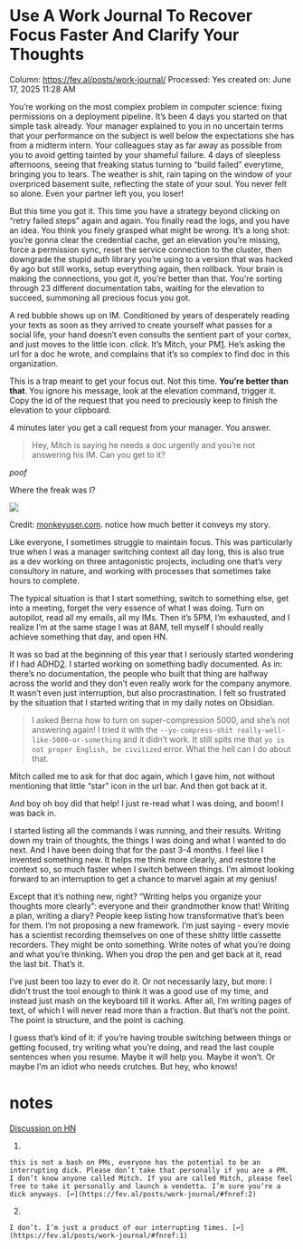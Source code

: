 # Use A Work Journal To Recover Focus Faster And Clarify Your Thoughts

Column: https://fev.al/posts/work-journal/
Processed: Yes
created on: June 17, 2025 11:28 AM

You’re working on the most complex problem in computer science: fixing permissions on a deployment pipeline. It’s been 4 days you started on that simple task already. Your manager explained to you in no uncertain terms that your performance on the subject is well below the expectations she has from a midterm intern. Your colleagues stay as far away as possible from you to avoid getting tainted by your shameful failure. 4 days of sleepless afternoons, seeing that freaking status turning to “build failed” everytime, bringing you to tears. The weather is shit, rain taping on the window of your overpriced basement suite, reflecting the state of your soul. You never felt so alone. Even your partner left you, you loser!

But this time you got it. This time you have a strategy beyond clicking on “retry failed steps” again and again. You finally read the logs, and you have an idea. You think you finely grasped what might be wrong. It’s a long shot: you’re gonna clear the credential cache, get an elevation you’re missing, force a permission sync, reset the service connection to the cluster, then downgrade the stupid auth library you’re using to a version that was hacked 6y ago but still works, setup everything again, then rollback. Your brain is making the connections, you got it, you’re better than that. You’re sorting through 23 different documentation tabs, waiting for the elevation to succeed, summoning all precious focus you got.

A red bubble shows up on IM. Conditioned by years of desperately reading your texts as soon as they arrived to create yourself what passes for a social life, your hand doesn’t even consults the sentient part of your cortex, and just moves to the little icon. *click*. It’s Mitch, your PM[1](https://fev.al/posts/work-journal/#fn:2). He’s asking the url for a doc he wrote, and complains that it’s so complex to find doc in this organization.

This is a trap meant to get your focus out. Not this time. **You’re better than that**. You ignore his message, look at the elevation command, trigger it. Copy the id of the request that you need to preciously keep to finish the elevation to your clipboard.

4 minutes later you get a call request from your manager. You answer.

> 
> 
> 
> Hey, Mitch is saying he needs a doc urgently and you’re not answering his IM. Can you get to it?
> 

*poof*

Where the freak was I?

![](https://fev.al/img/2024/focus.png)

Credit: [monkeyuser.com](https://monkeyuser.com/). notice how much better it conveys my story.

Like everyone, I sometimes struggle to maintain focus. This was particularly true when I was a manager switching context all day long, this is also true as a dev working on three antagonistic projects, including one that’s very consultory in nature, and working with processes that sometimes take hours to complete.

The typical situation is that I start something, switch to something else, get into a meeting, forget the very essence of what I was doing. Turn on autopilot, read all my emails, all my IMs. Then it’s 5PM, I’m exhausted, and I realize I’m at the same stage I was at 8AM, tell myself I should really achieve something that day, and open HN.

It was so bad at the beginning of this year that I seriously started wondering if I had ADHD[2](https://fev.al/posts/work-journal/#fn:1). I started working on something badly documented. As in: there’s no documentation, the people who built that thing are halfway across the world and they don’t even really work for the company anymore. It wasn’t even just interruption, but also procrastination. I felt so frustrated by the situation that I started writing that in my daily notes on Obsidian.

> 
> 
> 
> I asked Berna how to turn on super-compression 5000, and she’s not answering again! I tried it with the `--yo-compress-shit really-well-like-5000-or-something` and it didn’t work. It still spits me that `yo is not proper English, be civilized` error. What the hell can I do about that.
> 

Mitch called me to ask for that doc again, which I gave him, not without mentioning that little “star” icon in the url bar. And then got back at it.

And boy oh boy did that help! I just re-read what I was doing, and boom! I was back in.

I started listing all the commands I was running, and their results. Writing down my train of thoughts, the things I was doing and what I wanted to do next. And I have been doing that for the past 3-4 months. I feel like I invented something new. It helps me think more clearly, and restore the context so, so much faster when I switch between things. I’m almost looking forward to an interruption to get a chance to marvel again at my genius!

Except that it’s nothing new, right? “Writing helps you organize your thoughts more clearly”: everyone and their grandmother know that! Writing a plan, writing a diary? People keep listing how transformative that’s been for them. I’m not proposing a new framework. I’m just saying - every movie has a scientist recording themselves on one of these shitty little cassette recorders. They might be onto something. Write notes of what you’re doing and what you’re thinking. When you drop the pen and get back at it, read the last bit. That’s it.

I’ve just been too lazy to ever do it. Or not necessarily lazy, but more: I didn’t trust the tool enough to think it was a good use of my time, and instead just mash on the keyboard till it works. After all, I’m writing pages of text, of which I will never read more than a fraction. But that’s not the point. The point is structure, and the point is caching.

I guess that’s kind of it: if you’re having trouble switching between things or getting focused, try writing what you’re doing, and read the last couple sentences when you resume. Maybe it will help you. Maybe it won’t. Or maybe I’m an idiot who needs crutches. But hey, who knows!

# notes

[Discussion on HN](https://news.ycombinator.com/item?id=40950584)

1. 
    
    this is not a bash on PMs, everyone has the potential to be an interrupting dick. Please don’t take that personally if you are a PM. I don’t know anyone called Mitch. If you are called Mitch, please feel free to take it personally and launch a vendetta. I’m sure you’re a dick anyways. [↩](https://fev.al/posts/work-journal/#fnref:2)
    
2. 
    
    I don’t. I’m just a product of our interrupting times. [↩](https://fev.al/posts/work-journal/#fnref:1)